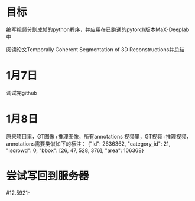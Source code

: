 # 目标
编写视频分割成帧的python程序，并应用在已跑通的pytorch版本MaX-Deeplab中

阅读论文Temporally Coherent Segmentation of 3D Reconstructions并总结

# 1月7日
调试完github

# 1月8日
原来项目里，GT图像+推理图像，所有annotations
视频里，GT视频+推理视频，annotations需要类似如下的标注：
{"id": 2636362, "category_id": 21, "iscrowd": 0, "bbox": [26, 47, 528, 376], "area": 106368}

# 尝试写回到服务器
#12.5921-